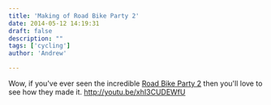 ```yaml
---
title: 'Making of Road Bike Party 2'
date: 2014-05-12 14:19:31
draft: false
description: ""
tags: ['cycling']
author: 'Andrew'

---
```


Wow, if you've ever seen the incredible [Road Bike Party 2](http://youtu.be/HhabgvIIXik) then you'll love to see how they made it. http://youtu.be/xhI3CUDEWfU
